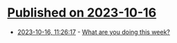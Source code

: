 # [Published on 2023-10-16](index.md)

* [2023-10-16, 11:26:17](https://lobste.rs/s/ghahxn/what_are_you_doing_this_week) - [What are you doing this week?](https://lobste.rs/s/ghahxn/what_are_you_doing_this_week)
